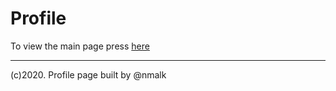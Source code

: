 # Profile
To view the main page press [here](https://nmalk.github.io/Profile/index.md)

----
(c)2020. Profile page built by @nmalk
